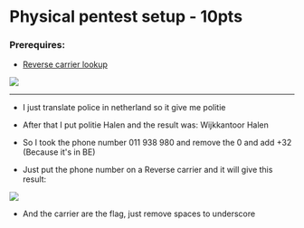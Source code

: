 # Physical pentest setup - 10pts

### Prerequires:

- <a href="https://www.imei.info/carriers/lookup/" rel="nofollow">Reverse carrier lookup</a>

<img src="https://cdn.discordapp.com/attachments/698984879823519827/795745217785233448/unknown.png">

-----------------

- I just translate police in netherland so it give me politie

- After that I put politie Halen and the result was: Wijkkantoor Halen

- So I took the phone number 011 938 980 and remove the 0 and add +32 (Because it's in BE)

- Just put the phone number on a Reverse carrier and it will give this result:

<img src="https://cdn.discordapp.com/attachments/698984879823519827/795746414562508830/unknown.png">

- And the carrier are the flag, just remove spaces to underscore
